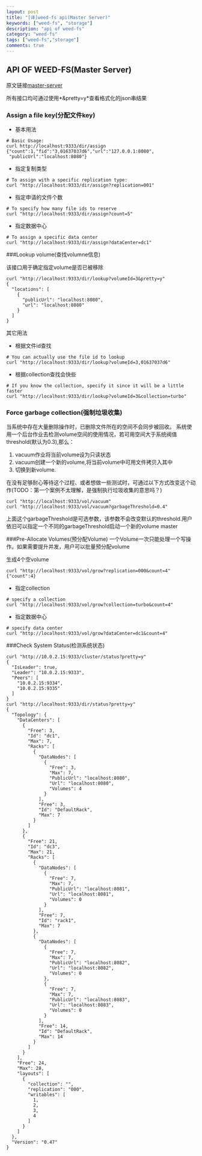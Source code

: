 ```yaml
---
layout: post
title: "[译]weed-fs api(Master Server)"
keywords: ["weed-fs", "storage"]
description: "api of weed-fs"
category: "weed-fs"
tags: ["weed-fs","storage"]
comments: true
---
```


## API OF WEED-FS(Master Server)
原文链接[master-server](http://weed-fs.readthedocs.org/en/latest/api.html#master-server)

所有接口均可通过使用*&pretty=y*查看格式化的json串结果

### Assign a file key(分配文件key)

* 基本用法

```
# Basic Usage:
curl http://localhost:9333/dir/assign
{"count":1,"fid":"3,01637037d6","url":"127.0.0.1:8080",
 "publicUrl":"localhost:8080"}
```

* 指定复制类型

```
# To assign with a specific replication type:
curl "http://localhost:9333/dir/assign?replication=001"
```

* 指定申请的文件个数

```
# To specify how many file ids to reserve
curl "http://localhost:9333/dir/assign?count=5"
```

* 指定数据中心
 
```
# To assign a specific data center
curl "http://localhost:9333/dir/assign?dataCenter=dc1"
```

###Lookup volume(查找volumne信息)

该接口用于确定指定volume是否已被移除

```
curl "http://localhost:9333/dir/lookup?volumeId=3&pretty=y"
{
  "locations": [
    {
      "publicUrl": "localhost:8080",
      "url": "localhost:8080"
    }
  ]
}
```

其它用法

* 根据文件id查找

```
# You can actually use the file id to lookup
curl "http://localhost:9333/dir/lookup?volumeId=3,01637037d6"
```

* 根据collection查找会快些

```
# If you know the collection, specify it since it will be a little faster
curl "http://localhost:9333/dir/lookup?volumeId=3&collection=turbo"
```
### Force garbage collection(强制垃圾收集)
当系统中存在大量删除操作时，已删除文件所在的空间不会同步被回收。
系统使用一个后台作业去检测volume空间的使用情况，若可用空间大于系统阀值threshold(默认为0.3),那么：

1. vacuum作业将当前volume设为只读状态
2. vacuum创建一个新的volume,将当前volume中可用文件拷贝入其中
3. 切换到新volume.

在没有足够耐心等待这个过程、或者想做一些测试时，可通过以下方式改变这个动作(TODO：第一个案例不太理解，是强制执行垃圾收集的意思吗？)

```
curl "http://localhost:9333/vol/vacuum"
curl "http://localhost:9333/vol/vacuum?garbageThreshold=0.4"
```

上面这个garbageThreshold是可选参数，该参数不会改变默认的threshold.用户依旧可以指定一个不同的garbageThreshold启动一个新的volume master

###Pre-Allocate Volumes(预分配Volume)
一个Volume一次只能处理一个写操作。如果需要提升并发，用户可以批量预分配volume

生成4个空volume

```
curl "http://localhost:9333/vol/grow?replication=000&count=4"
{"count":4}
```

* 指定collection

```
# specify a collection
curl "http://localhost:9333/vol/grow?collection=turbo&count=4"
```

* 指定数据中心

```
# specify data center
curl "http://localhost:9333/vol/grow?dataCenter=dc1&count=4"
```

###Check System Status(检测系统状态)

```
curl "http://10.0.2.15:9333/cluster/status?pretty=y"
{
  "IsLeader": true,
  "Leader": "10.0.2.15:9333",
  "Peers": [
    "10.0.2.15:9334",
    "10.0.2.15:9335"
  ]
}
curl "http://localhost:9333/dir/status?pretty=y"
{
  "Topology": {
    "DataCenters": [
      {
        "Free": 3,
        "Id": "dc1",
        "Max": 7,
        "Racks": [
          {
            "DataNodes": [
              {
                "Free": 3,
                "Max": 7,
                "PublicUrl": "localhost:8080",
                "Url": "localhost:8080",
                "Volumes": 4
              }
            ],
            "Free": 3,
            "Id": "DefaultRack",
            "Max": 7
          }
        ]
      },
      {
        "Free": 21,
        "Id": "dc3",
        "Max": 21,
        "Racks": [
          {
            "DataNodes": [
              {
                "Free": 7,
                "Max": 7,
                "PublicUrl": "localhost:8081",
                "Url": "localhost:8081",
                "Volumes": 0
              }
            ],
            "Free": 7,
            "Id": "rack1",
            "Max": 7
          },
          {
            "DataNodes": [
              {
                "Free": 7,
                "Max": 7,
                "PublicUrl": "localhost:8082",
                "Url": "localhost:8082",
                "Volumes": 0
              },
              {
                "Free": 7,
                "Max": 7,
                "PublicUrl": "localhost:8083",
                "Url": "localhost:8083",
                "Volumes": 0
              }
            ],
            "Free": 14,
            "Id": "DefaultRack",
            "Max": 14
          }
        ]
      }
    ],
    "Free": 24,
    "Max": 28,
    "layouts": [
      {
        "collection": "",
        "replication": "000",
        "writables": [
          1,
          2,
          3,
          4
        ]
      }
    ]
  },
  "Version": "0.47"
}
```



